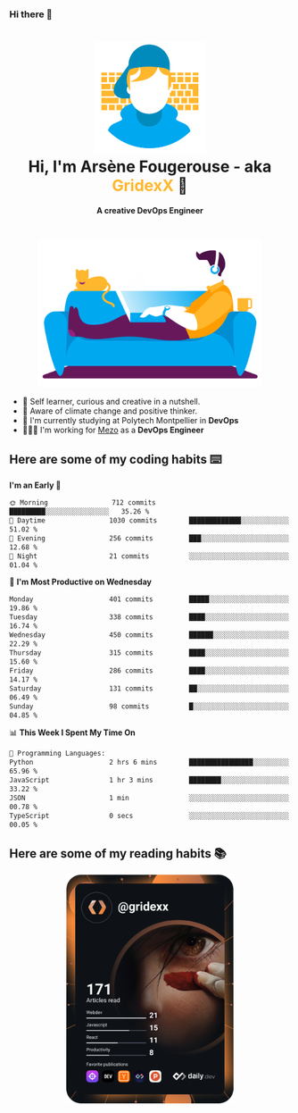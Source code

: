 ### Hi there 👋

<!--
**GridexX/gridexx** is a ✨ _special_ ✨ repository because its `README.md` (this file) appears on your GitHub profile.

Here are some ideas to get you started:

- 🔭 I’m currently working on ...
- 🌱 I’m currently learning ...
- 👯 I’m looking to collaborate on ...
- 🤔 I’m looking for help with ...
- 💬 Ask me about ...
- 📫 How to reach me: ...
- 😄 Pronouns: ...
- ⚡ Fun fact: ...
-->


<!-- Header -->
<h1 align="center">
  <img src="./images/user_profile.png" width="200">
  <br>
  Hi, I'm Arsène Fougerouse - aka <span style="color:#ffb72e">GridexX</span> 👋
</h1>


<p align="center">
  <b>A creative DevOps Engineer </b>
</p>
<br/>
<p align="center">
  <img src="./images/man_couch.png" width="400">
</p>

- 🎨 Self learner, curious and creative in a nutshell. 
- 🌱 Aware of climate change and positive thinker.
- 📕 I'm currently studying at Polytech Montpellier in **DevOps**
- 👨🏻‍💻 I'm working for [Mezo](https://meso-lr.umontpellier.fr/) as a **DevOps Engineer**


## Here are some of my coding habits ⌨️

<!-- Add a section about tech and Ops stack
  Like this one : https://github.com/Xanthus58#-tech-stack
-->
<!--START_SECTION:waka-->
**I'm an Early 🐤** 

```text
🌞 Morning                712 commits         █████████░░░░░░░░░░░░░░░░   35.26 % 
🌆 Daytime                1030 commits        █████████████░░░░░░░░░░░░   51.02 % 
🌃 Evening                256 commits         ███░░░░░░░░░░░░░░░░░░░░░░   12.68 % 
🌙 Night                  21 commits          ░░░░░░░░░░░░░░░░░░░░░░░░░   01.04 % 
```
📅 **I'm Most Productive on Wednesday** 

```text
Monday                   401 commits         █████░░░░░░░░░░░░░░░░░░░░   19.86 % 
Tuesday                  338 commits         ████░░░░░░░░░░░░░░░░░░░░░   16.74 % 
Wednesday                450 commits         ██████░░░░░░░░░░░░░░░░░░░   22.29 % 
Thursday                 315 commits         ████░░░░░░░░░░░░░░░░░░░░░   15.60 % 
Friday                   286 commits         ████░░░░░░░░░░░░░░░░░░░░░   14.17 % 
Saturday                 131 commits         ██░░░░░░░░░░░░░░░░░░░░░░░   06.49 % 
Sunday                   98 commits          █░░░░░░░░░░░░░░░░░░░░░░░░   04.85 % 
```


📊 **This Week I Spent My Time On** 

```text
💬 Programming Languages: 
Python                   2 hrs 6 mins        ████████████████░░░░░░░░░   65.96 % 
JavaScript               1 hr 3 mins         ████████░░░░░░░░░░░░░░░░░   33.22 % 
JSON                     1 min               ░░░░░░░░░░░░░░░░░░░░░░░░░   00.78 % 
TypeScript               0 secs              ░░░░░░░░░░░░░░░░░░░░░░░░░   00.05 % 
```


<!--END_SECTION:waka-->

## Here are some of my reading habits 📚
<div  align="center">
  <img src="./images/devcard.svg" width="300">
</div>
